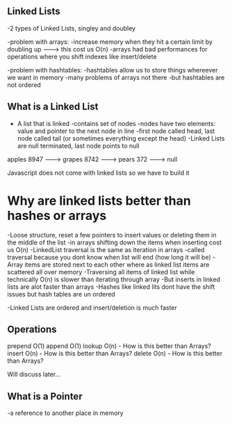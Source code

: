 ## Linked Lists

-2 types of Linked Lists, singley and doubley

-problem with arrays: 
  -increase memory when they hit a certain limit by doubling up ---> this cost us O(n)
  -arrays had bad performances for operations where you shift indexes like insert/delete

-problem with hashtables:
  -hashtables allow us to store things whereever we want in memory
  -many problems of arrays not there
  -but hashtables are not ordered

  ## What is a Linked List

  - A list that is linked
  -contains set of nodes
    -nodes have two elements: value and pointer to the next node in line
  -first node called head, last node called tail (or sometimes everything except the head)
  -Linked Lists are null terminated, last node points to null

  apples
  8947  ---> grapes
             8742  ---> pears
                        372  ---> null 
  
  Javascript does not come with linked lists so we have to build it

  # Why are linked lists better than hashes or arrays
  
  -Loose structure, reset a few pointers to insert values or deleting them in the middle of the list
  -in arrays shifting down the items when inserting cost us O(n)
  -LinkedList traversal is the same as iteration in arrays
  -called traversal because you dont know when list will end (how long it will be)
  -Array items are stored next to each other where as linked list items are scattered all over memory
  -Traversing all items of linked list while technically O(n) is slower than iterating through array
  -But inserts in linked lists are alot faster than arrays
  -Hashes like linked lits dont have the shift issues but hash tables are un ordered

  -Linked Lists are ordered and insert/deletion is much faster

  ## Operations

  prepend O(1)
  append O(1)
  lookup O(n) - How is this better than Arrays?
  insert O(n) - How is this better than Arrays?
  delete O(n) - How is this better than Arrays?
  
  Will discuss later...

  ## What is a Pointer

  -a reference to another place in memory